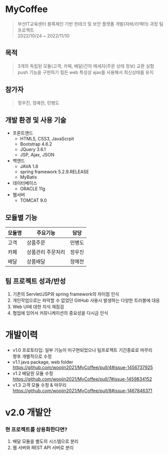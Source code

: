 # MyCoffee

>부산IT교육센터 블록체인 기반 핀테크 및 보안 플랫폼 개발(자바/리엑터) 과정 팀 프로젝트   
>2022/10/24 ~ 2022/11/10 

## 목적
>3개의 독립된 모듈(고객, 카페, 배달)간의 메세지(주문 상태 정보) 교환 실험   
>push 기능을 구현하기 힘든 web 특성상 ajax를 사용해서 최신상태를 유지

## 참가자
>정우진, 정예찬, 민병도

## 개발 환경 및 사용 기술
- 프론트앤드
	- HTML5, CSS3, JavaScrpit
	- Bootstrap 4.6.2
	- JQuery 3.6.1
	- JSP, Ajax, JSON
- 백앤드
	- JAVA 1.8
	- spring framework 5.2.9.RELEASE
	- MyBatis
- 데이터베이스
	- ORACLE 11g
- 웹서버
	- TOMCAT 9.0
   
## 모듈별 기능
|모듈명|주요기능|담당|
|------|---|---|
|고객|상품주문|민병도|
|카페|상품관리 주문처리|정우진|
|배달|상품배달|정예찬|

## 팀 프로젝트 성과/반성
1. 기존의 Servlet/JSP와 spring framework의 차이점 인식
2. 개인작업으로는 파악할 수 없었던 GitHub 사용시 발생하는 다양한 트러블에 대응
3. Web UI에 대한 지식 재점검
4. 협업에 있어서 커뮤니케이션의 중요성을 다시금 인식


# 개발이력
- v1.0 프로토타입: 일부 기능이 미구현되었으나 팀프로젝트 기간종료로 마무리   
향후 개별적으로 수정
- v1.1 java package, web folder https://github.com/woojin2021/MyCoffee/pull/4#issue-1456737925
- v1.2 배달원 모듈 수정 https://github.com/woojin2021/MyCoffee/pull/7#issue-1459834152
- v1.3 고객 모듈 수정 & 마무리 https://github.com/woojin2021/MyCoffee/pull/8#issue-1467846371

# v2.0 개발안
### 현 프로젝트를 상용화한다면?
1. 배달 모듈을 별도의 시스템으로 분리
2. 웹 서버와 REST API 서버로 분리
